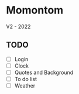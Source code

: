 # Momontom

V2 - 2022

## TODO

- [ ] Login
- [ ] Clock
- [ ] Quotes and Background
- [ ] To do list
- [ ] Weather
